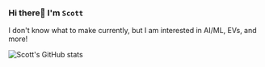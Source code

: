 ### Hi there👋 I'm `Scott`
I don't know what to make currently, but I am interested in AI/ML, EVs, and more!

![Scott's GitHub stats](https://github-readme-stats.vercel.app/api?username=Scott170c&show_icons=true&theme=tokyonight)


<!--
**Scott170c/Scott170c** is a ✨ _special_ ✨ repository because its `README.md` (this file) appears on your GitHub profile.

Here are some ideas to get you started:

- 🔭 I’m currently working on ...
- 🌱 I’m currently learning ...
- 👯 I’m looking to collaborate on ...
- 🤔 I’m looking for help with ...
- 💬 Ask me about ...
- 📫 How to reach me: ...
- 😄 Pronouns: ...
- ⚡ Fun fact: ...
-->
